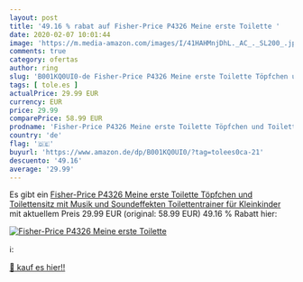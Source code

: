 ```yaml
---
layout: post
title: '49.16 % rabat auf Fisher-Price P4326 Meine erste Toilette '
date: 2020-02-07 10:01:44
image: 'https://m.media-amazon.com/images/I/41HAHMnjDhL._AC_._SL200_.jpg'
comments: true
category: ofertas
author: ring
slug: 'B001KQ0UI0-de Fisher-Price P4326 Meine erste Toilette Töpfchen und...'
tags: [ tole.es ]
actualPrice: 29.99 EUR
currency: EUR
price: 29.99
comparePrice: 58.99 EUR
prodname: 'Fisher-Price P4326 Meine erste Toilette Töpfchen und Toilettensitz mit Musik und Soundeffekten Toilettentrainer für Kleinkinder'
country: 'de'
flag: '🇩🇪'
buyurl: 'https://www.amazon.de/dp/B001KQ0UI0/?tag=tolees0ca-21'
descuento: '49.16'
average: '29.99'
---
```


Es gibt ein [Fisher-Price P4326 Meine erste Toilette Töpfchen und Toilettensitz mit Musik und Soundeffekten Toilettentrainer für Kleinkinder](https://www.amazon.de/dp/B001KQ0UI0/?tag=tolees0ca-21) mit aktuellem Preis 29.99 EUR (original: 58.99 EUR) 49.16 % Rabatt hier:

[![Fisher-Price P4326 Meine erste Toilette ](https://m.media-amazon.com/images/I/41HAHMnjDhL._AC_._SL200_.jpg)](https://www.amazon.de/dp/B001KQ0UI0/?tag=tolees0ca-21)

ℹ️:


[🛒 kauf es hier!!](https://www.amazon.de/dp/B001KQ0UI0/?tag=tolees0ca-21)
